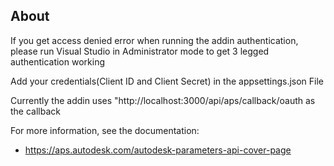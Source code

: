 ## About

If you get access denied error when running the addin authentication, please run Visual Studio in Administrator mode to get 3 legged authentication working

Add your credentials(Client ID and Client Secret) in the appsettings.json File

Currently the addin uses "http://localhost:3000/api/aps/callback/oauth as the callback

For more information, see the documentation:
- https://aps.autodesk.com/autodesk-parameters-api-cover-page
